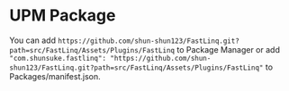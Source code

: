 # UPM Package
You can add `https://github.com/shun-shun123/FastLinq.git?path=src/FastLinq/Assets/Plugins/FastLinq` to Package Manager or add `"com.shunsuke.fastlinq": "https://github.com/shun-shun123/FastLinq.git?path=src/FastLinq/Assets/Plugins/FastLinq"` to Packages/manifest.json.